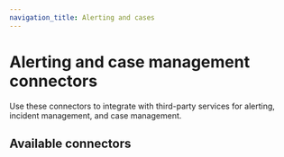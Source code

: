 ```yaml
---
navigation_title: Alerting and cases
---
```

# Alerting and case management connectors

Use these connectors to integrate with third-party services for alerting, incident management, and case management.

## Available connectors

```{include} _snippets/alerting-cases-connectors-list.md
```
